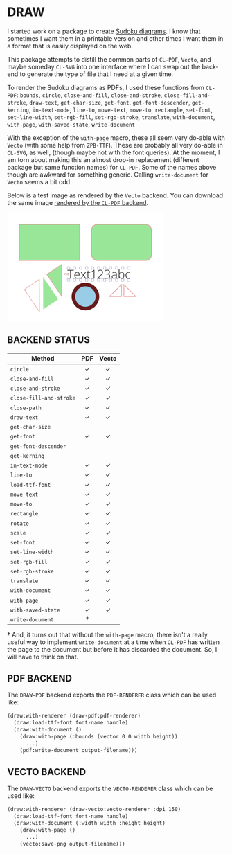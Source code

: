 DRAW
====

I started work on a package to create [Sudoku diagrams](https://github.com/nklein/sudoku-diagrams).
I know that sometimes I want them in a printable version and other times I want them
in a format that is easily displayed on the web.

This package attempts to distill the common parts of `CL-PDF`, `Vecto`, and maybe someday `CL-SVG`
into one interface where I can swap out the back-end to generate the type of file that I need
at a given time.

To render the Sudoku diagrams as PDFs, I used these functions from `CL-PDF`:
`bounds`, `circle`, `close-and-fill`,
`close-and-stroke`, `close-fill-and-stroke`, `draw-text`,
`get-char-size`, `get-font`, `get-font-descender`,
`get-kerning`, `in-text-mode`, `line-to`,
`move-text`, `move-to`, `rectangle`,
`set-font`, `set-line-width`, `set-rgb-fill`,
`set-rgb-stroke`, `translate`, `with-document`,
`with-page`, `with-saved-state`, `write-document`

With the exception of the `with-page` macro, these all seem very do-able
with `Vecto` (with some help from `ZPB-TTF`).
These are probably all very do-able in `CL-SVG`, as well, (though maybe not
with the font queries).
At the moment, I am torn about making this an almost drop-in replacement
(different package but same function names) for `CL-PDF`.
Some of the names above though are awkward for something generic.
Calling `write-document` for `Vecto` seems a bit odd.

Below is a test image as rendered by the `Vecto` backend.
You can download the same image [rendered by the `CL-PDF` backend](./images/draw-test.pdf).

![sample image from Vecto](./images/draw-test.png)

BACKEND STATUS
--------------

| Method                  | PDF   | Vecto |
|-------------------------| :---: | :---: |
| `circle`                | ✓     | ✓     |
| `close-and-fill`        | ✓     | ✓     |
| `close-and-stroke`      | ✓     | ✓     |
| `close-fill-and-stroke` | ✓     | ✓     |
| `close-path`            | ✓     | ✓     |
| `draw-text`             | ✓     | ✓     |
| `get-char-size`         |       |       |
| `get-font`              | ✓     | ✓     |
| `get-font-descender`    |       |       |
| `get-kerning`           |       |       |
| `in-text-mode`          | ✓     | ✓     |
| `line-to`               | ✓     | ✓     |
| `load-ttf-font`         | ✓     | ✓     |
| `move-text`             | ✓     | ✓     |
| `move-to`               | ✓     | ✓     |
| `rectangle`             | ✓     | ✓     |
| `rotate`                | ✓     | ✓     |
| `scale`                 | ✓     | ✓     |
| `set-font`              | ✓     | ✓     |
| `set-line-width`        | ✓     | ✓     |
| `set-rgb-fill`          | ✓     | ✓     |
| `set-rgb-stroke`        | ✓     | ✓     |
| `translate`             | ✓     | ✓     |
| `with-document`         | ✓     | ✓     |
| `with-page`             | ✓     | ✓     |
| `with-saved-state`      | ✓     | ✓     |
| `write-document`        | †     |       |

† And, it turns out that without the `with-page` macro, there isn't
a really useful way to implement `write-document` at a time when
`CL-PDF` has written the page to the document but before it has
discarded the document. So, I will have to think on that.



PDF BACKEND
-----------

The `DRAW-PDF` backend exports the `PDF-RENDERER` class which can be used like:

    (draw:with-renderer (draw-pdf:pdf-renderer)
      (draw:load-ttf-font font-name handle)
      (draw:with-document ()
        (draw:with-page (:bounds (vector 0 0 width height))
          ...)
        (pdf:write-document output-filename)))

VECTO BACKEND
-------------

The `DRAW-VECTO` backend exports the `VECTO-RENDERER` class which can be used like:

    (draw:with-renderer (draw-vecto:vecto-renderer :dpi 150)
      (draw:load-ttf-font font-name handle)
      (draw:with-document (:width width :height height)
        (draw:with-page ()
          ...)
        (vecto:save-png output-filename)))
